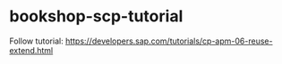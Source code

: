 # bookshop-scp-tutorial
Follow tutorial: https://developers.sap.com/tutorials/cp-apm-06-reuse-extend.html

